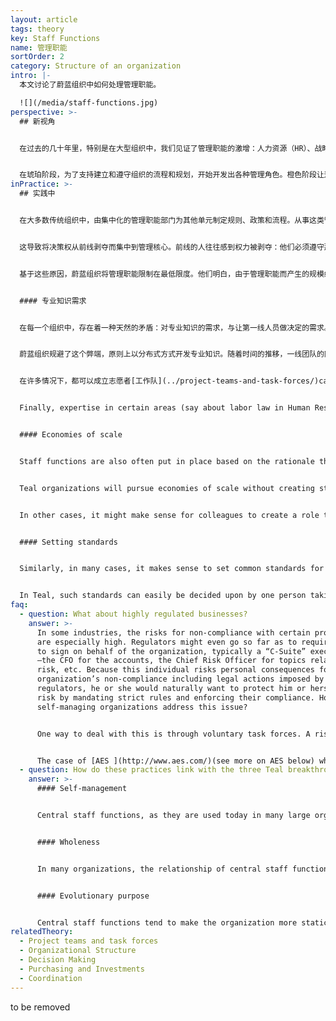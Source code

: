 ```yaml
---
layout: article
tags: theory
key: Staff Functions
name: 管理职能
sortOrder: 2
category: Structure of an organization
intro: |-
  本文讨论了蔚蓝组织中如何处理管理职能。

  ![](/media/staff-functions.jpg)
perspective: >-
  ## 新视角


  在过去的几十年里，特别是在大型组织中，我们见证了管理职能的激增：人力资源（HR）、战略规划、法律事务、财务、内部沟通、风险管理、内部审计、投资者关系、培训、公共事务、环境控制、工程服务、质量控制，知识管理等。


  在琥珀阶段，为了支持建立和遵守组织的流程和规划，开始开发出各种管理角色。橙色阶段让这些得到进一步扩大，促进了橙色范式所追求的效率，并满足这个阶段对专门知识和问责制的渴望。虽然在绿色组织中，开始出现用管理职能角色持一线的新理念（但嘲讽的是，这反而会导致负责人力资源管理成员的增加）。只有在蔚蓝下，管理职能增加的趋势才得以扭转。在蔚蓝组织中，尽可能由一线团队自己完成那些通常由管理职能担当的任务。那些传统管理职能类成员角色，通常不再有机会将脱离实际的规则或决定，强加给组织。
inPractice: >-
  ## 实践中


  在大多数传统组织中，由集中化的管理职能部门为其他单元制定规则、政策和流程。从事这类管理职能的人，往往是出于好意，自然倾向于通过设计规则和程序、积累专门知识、发现新问题来“增加价值”，以此证明自己的价值。


  这导致将决策权从前线剥夺而集中到管理核心。前线的人往往感到权力被剥夺：他们必须遵守那些通常只在原则上有意义的纸上谈兵的规则，这些一般不能适应实践中实际面临的复杂具体情况。


  基于这些原因，蔚蓝组织将管理职能限制在最低限度。他们明白，由于管理职能而产生的规模经济和技能经济效益，往往被副作用的不经济动机所抵消。因此，在蔚蓝组织中，很少有人从事专门的管理职能。即使存在少数必要的职能人员，也都没有决策权。他们的功能是提供一些指南但无权将某个规则或决策强加给组织。^\[Laloux, Frederic (2014-02-09). Reinventing Organizations: A Guide to Creating Organizations Inspired by the Next Stage of Human Consciousness (Kindle Locations 1630-1636). Nelson Parker. Kindle Edition.]


  #### 专业知识需求


  在每一个组织中，存在着一种天然的矛盾：对专业知识的需求，与让第一线人员做决定的需求。当需要专业知识时，大多数组织的第一反应就是建立一个中心专家库。当然，其风险在于随着时间的推移，组织内会出现两个族群：一群是有声望的（通常是高薪的）中央专家组，另一群是在实地完成业务工作但没有权力的人。


  蔚蓝组织规避了这个弊端，原则上以分布式方式开发专业知识。随着时间的推移，一线团队的同事能积累很多专业知识。一个机器操作员可能知道某种润滑剂的使用，一个家庭护理护士对某种神秘的医疗状况了如指掌，或者一个工程师知道如何创建一个复杂的金融工具来计算新机器的投资回报。蔚蓝组织致力于帮助团队成员自愿找到某个自己认可的，具有正确专业知识的同事去寻求知识，代之以强硬的为这些专家任命权威性职能角色来强加指导。这样一来，同事能更愿意并积极的向他们寻求建议和专业知识，极大地激发了人们的积极性。已经开发出很多能支持这类信息共享的特殊系统，例如内部社交网络和知识平台。


  在许多情况下，都可以成立志愿者[工作队](../project-teams-and-task-forces/)can be set up to codify and disseminate knowledge in specific areas (through central knowledge repositories, training, etc.).


  Finally, expertise in certain areas (say about labor law in Human Resources) can be contracted from the outside. Rather than hiring an expert into a staff role, a freelancer or consultant can be used as an advisor when needed by members of frontline teams.


  #### Economies of scale


  Staff functions are also often put in place based on the rationale that they will provide economies of scale. These economies are easy to estimate in principle and provide a ready justification for the centralization of certain tasks. Yet this overlooks the other real costs in the form of diseconomies of motivation and disconnection from frontline realities.


  Teal organizations will pursue economies of scale without creating staff functions in the traditional sense. Say different teams in a factory or across a number of factories all buy a certain material, and pooling their purchases makes sense . One team might simply step up and become the lead purchaser for that product (asking other teams, at a fixed frequency, for their orders). In this way, different teams step up to lead certain efforts for other teams in a decentralized way.


  In other cases, it might make sense for colleagues to create a role to handle certain functions. For instance, in certain countries, labor laws might imply a lot of administrative work to manage payroll. Teams could decide to delegate this work to a central staff role that they created. In Teal however, the central staff role works on behalf of the teams, and cannot impose top-down decisions. A frontline team that decides not to use the services of the central support staff is free to do so.


  #### Setting standards


  Similarly, in many cases, it makes sense to set common standards for the entire organization, for instance in human resources (e.g., let's make sure everyone gets the same experience, whatever team they are hired into), marketing (e.g., let's use common templates and design elements), finance (e.g., let's make numbers comparable), IT (e.g., let's buy equipment that is compatible), etc. In traditional organizations, rules, policies and procedures are set up by central staff functions, who then also enforce compliance.


  In Teal, such standards can easily be decided upon by one person taking the lead, using the advice process. Alternatively, people with similar roles in different units (say people involved with on-boarding new colleagues) can create a voluntary task force and jointly devise standards and guidelines. AES, a large energy provider, when it operated on self-managing principles, worked with an 80/20 rule: all colleagues were expected to spend 20% of their time in a voluntary task force (or temporary project team) next to the 80% on their primary roles.
faq:
  - question: What about highly regulated businesses?
    answer: >-
      In some industries, the risks for non-compliance with certain procedures
      are especially high. Regulators might even go so far as to require someone
      to sign on behalf of the organization, typically a “C-Suite” executive
      ―the CFO for the accounts, the Chief Risk Officer for topics related to
      risk, etc. Because this individual risks personal consequences for the
      organization’s non-compliance including legal actions imposed by outside
      regulators, he or she would naturally want to protect him or herself from
      risk by mandating strict rules and enforcing their compliance. How can
      self-managing organizations address this issue?


      One way to deal with this is through voluntary task forces. A risk task force for instance, composed of people with roles related to risk in their respective units, could commonly decide on standards and policies to ensure risks are mitigated in ways that align with the regulator's request. In terms of who then signs on behalf of the organization (or interfaces with the regulator), members of the task force might take turns with each member taking on that responsibility for a one-year period. The task force can also decide to organize cross-audits where a member of one unit audits another unit. Organizations like AES who have used this method report that there is more, not less, control. Voluntary task forces know much better than a central staff function far away in headquarters where the risks are, what guidelines are appropriate, where and what to look for in cross-audits. And voluntary task forces breed a sense of solidarity and responsibility. If one unit fails, it will be "one of us" who has to bear the brunt of repercussions from the regulator. Compare this to traditional staff roles, where the Head of Risk in headquarters edicts rules that are often hard to apply on the ground, enticing people to find workarounds.


      The case of [AES ](http://www.aes.com/)(see more on AES below) which has operated in the highly regulated electricity generation and distribution markets, gives at least an indication that the existence of strong regulation can be dealt with by self-managing structures.
  - question: How do these practices link with the three Teal breakthroughs?
    answer: >-
      #### Self-management


      Central staff functions, as they are used today in many large organizations, concentrate power away from their operational colleagues. Eliminating or drastically reducing the influence of centralized staff returns autonomy to the rest of the organization and is a key element of the Teal breakthrough of self-management.


      #### Wholeness


      In many organizations, the relationship of central staff functions with people in operating units is based on mistrust: without staff policing them, operations cannot be relied on to act in ways that benefit the organization as a whole. With Teal, people are trusted to take into account the needs of the whole organization and are freed to pursue their passions and interests.


      #### Evolutionary purpose


      Central staff functions tend to make the organization more static and prevent innovations from happening freely at the margins, thereby slowing down the unfolding of the organization's purpose. Dealing in decentralized ways with the need for expertise, economies of scale and joint standards increases an organization's agility, and thereby its potential to pursue its evolutionary purpose.
relatedTheory:
  - Project teams and task forces
  - Organizational Structure
  - Decision Making
  - Purchasing and Investments
  - Coordination
---
```

to be removed